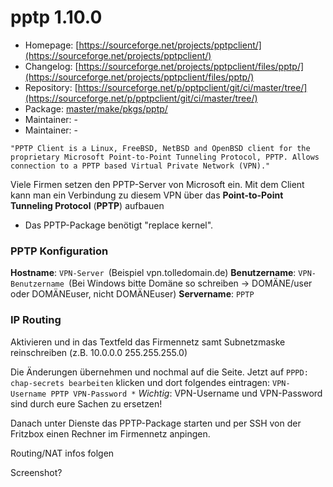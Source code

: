 # pptp 1.10.0
 - Homepage: [https://sourceforge.net/projects/pptpclient/](https://sourceforge.net/projects/pptpclient/)
 - Changelog: [https://sourceforge.net/projects/pptpclient/files/pptp/](https://sourceforge.net/projects/pptpclient/files/pptp/)
 - Repository: [https://sourceforge.net/p/pptpclient/git/ci/master/tree/](https://sourceforge.net/p/pptpclient/git/ci/master/tree/)
 - Package: [master/make/pkgs/pptp/](https://github.com/Freetz-NG/freetz-ng/tree/master/make/pkgs/pptp/)
 - Maintainer: -
 - Maintainer: -

`"PPTP Client is a Linux, FreeBSD, NetBSD and OpenBSD client for the proprietary Microsoft Point-to-Point Tunneling Protocol, PPTP. Allows connection to a PPTP based Virtual Private Network (VPN)."`

Viele Firmen setzen den PPTP-Server von Microsoft ein. Mit dem Client
kann man ein Verbindung zu diesem VPN über das **Point-to-Point
Tunneling Protocol** (**PPTP**) aufbauen

 * Das
PPTP-Package benötigt "replace kernel".

### PPTP Konfiguration

**Hostname**: `VPN-Server `(Beispiel vpn.tolledomain.de)
**Benutzername**: `VPN-Benutzername `(Bei Windows bitte Domäne so
schreiben → DOMÄNE/user oder DOMÄNEuser, nicht DOMÄNEuser)
**Servername**: `PPTP`

### IP Routing

Aktivieren und in das Textfeld das Firmennetz samt Subnetzmaske
reinschreiben (z.B. 10.0.0.0 255.255.255.0)

Die Änderungen übernehmen und nochmal auf die Seite. Jetzt auf
`PPPD: chap-secrets bearbeiten` klicken und dort folgendes eintragen:
`VPN-Username PPTP VPN-Password *`
*Wichtig*: VPN-Username und VPN-Password sind durch eure Sachen zu
ersetzen!

Danach unter Dienste das PPTP-Package starten und per SSH von der
Fritzbox einen Rechner im Firmennetz anpingen.

Routing/NAT infos folgen

Screenshot?

